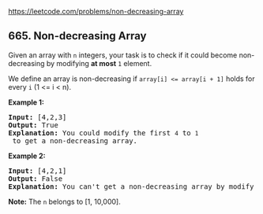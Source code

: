https://leetcode.com/problems/non-decreasing-array

## 665. Non-decreasing Array

<div><p>
Given an array with <code>n</code> integers, your task is to check if it could become non-decreasing by modifying <b>at most</b> <code>1</code> element.
</p>
<p>
We define an array is non-decreasing if <code>array[i] &lt;= array[i + 1]</code> holds for every <code>i</code> (1 &lt;= i &lt; n).
</p>
<p><b>Example 1:</b><br/>
</p><pre><b>Input:</b> [4,2,3]
<b>Output:</b> True
<b>Explanation:</b> You could modify the first <code>4</code> to <code>1</code> to get a non-decreasing array.
</pre>
<p></p>
<p><b>Example 2:</b><br/>
</p><pre><b>Input:</b> [4,2,1]
<b>Output:</b> False
<b>Explanation:</b> You can't get a non-decreasing array by modify at most one element.
</pre>
<p></p>
<p><b>Note:</b>
The <code>n</code> belongs to [1, 10,000].
</p></div>
